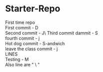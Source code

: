 # Starter-Repo
First time repo\
First commit - D\
Second commit - J\ 
Third commit dammit - S\
fourth commit - j\
Hot dog commit - S-andwich\
leave the class commit - j\
LINES\
Testing - M\
Also line are "   \   " 
